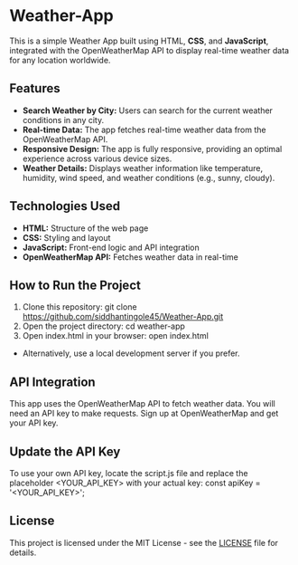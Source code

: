 # Weather-App

This is a simple Weather App built using HTML, **CSS**, and **JavaScript**, integrated with the OpenWeatherMap API to display real-time weather data for any location worldwide.

## Features
- **Search Weather by City:** Users can search for the current weather conditions in any city.
- **Real-time Data:** The app fetches real-time weather data from the OpenWeatherMap API.
- **Responsive Design:** The app is fully responsive, providing an optimal experience across various device sizes.
- **Weather Details:** Displays weather information like temperature, humidity, wind speed, and weather conditions (e.g., sunny, cloudy).

## Technologies Used
- **HTML:** Structure of the web page
- **CSS:** Styling and layout
- **JavaScript:** Front-end logic and API integration
- **OpenWeatherMap API:** Fetches weather data in real-time

## How to Run the Project
1. Clone this repository:
   git clone https://github.com/siddhantingole45/Weather-App.git
2. Open the project directory:
    cd weather-app
3. Open index.html in your browser:
   open index.html
- Alternatively, use a local development server if you prefer.

## API Integration
This app uses the OpenWeatherMap API to fetch weather data. You will need an API key to make requests. Sign up at OpenWeatherMap and get your API key.

## Update the API Key
To use your own API key, locate the script.js file and replace the placeholder <YOUR_API_KEY> with your actual key:
  const apiKey = '<YOUR_API_KEY>';

## License
This project is licensed under the MIT License - see the [LICENSE](https://github.com/git/git-scm.com/blob/main/MIT-LICENSE.txt) file for details.
